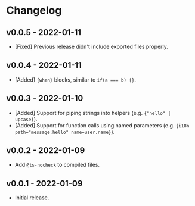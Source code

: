 # Changelog

<!--
Prefix your message with one of the following:

- [Added] for new features.
- [Changed] for changes in existing functionality.
- [Deprecated] for soon-to-be removed features.
- [Removed] for now removed features.
- [Fixed] for any bug fixes.
- [Security] in case of vulnerabilities.
-->

## v0.0.5 - 2022-01-11

- [Fixed] Previous release didn't include exported files properly.

## v0.0.4 - 2022-01-11

- [Added] `{when}` blocks, similar to `if(a === b) {}`.

## v0.0.3 - 2022-01-10

- [Added] Support for piping strings into helpers (e.g. `{"hello" | upcase}`).
- [Added] Support for function calls using named parameters (e.g.
  `{i18n path="message.hello" name=user.name}`).

## v0.0.2 - 2022-01-09

- Add `@ts-nocheck` to compiled files.

## v0.0.1 - 2022-01-09

- Initial release.
